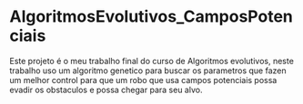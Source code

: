 # AlgoritmosEvolutivos_CamposPotenciais
Este projeto é o meu trabalho final do curso de Algoritmos evolutivos, neste trabalho uso um algoritmo genetico para buscar os parametros que fazen um melhor control para que  um robo que usa campos potenciais possa evadir os obstaculos e possa chegar para seu alvo.
